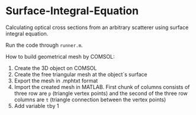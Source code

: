# Surface-Integral-Equation
Calculating optical cross sections from an arbitrary scatterer using surface integral equation.

Run the code through ``runner.m``.

How to build geometrical mesh by COMSOL:
1. Create the 3D object on COMSOL
2. Create the free triangular mesh at the object`s surface
3. Export the mesh in .mphtxt format
4. Import the created mesh in MATLAB. First chunk of columns consists of three row are ``p`` (triangle vertex points) and the second of the three row columns are ``t`` (triangle connection between the vertex points)
5. Add variable ``t``by 1


